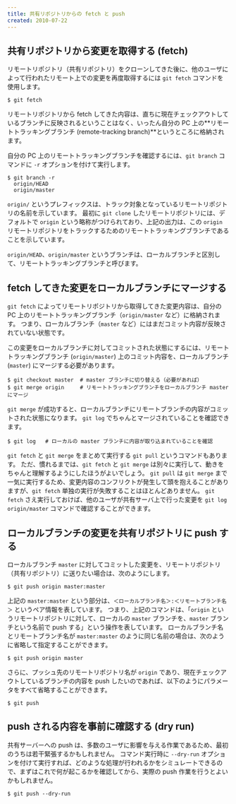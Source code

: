 ```yaml
---
title: 共有リポジトリからの fetch と push
created: 2010-07-22
---
```


共有リポジトリから変更を取得する (fetch)
----

リモートリポジトリ（共有リポジトリ）をクローンしてきた後に、他のユーザによって行われたリモート上での変更を再度取得するには `git fetch` コマンドを使用します。

~~~
$ git fetch
~~~

リモートリポジトリから fetch してきた内容は、直ちに現在チェックアウトしているブランチに反映されるということはなく、いったん自分の PC 上の**リモートトラッキングブランチ (remote-tracking branch)**というところに格納されます。

自分の PC 上のリモートトラッキングブランチを確認するには、`git branch` コマンドに `-r` オプションを付けて実行します。

~~~
$ git branch -r
  origin/HEAD
  origin/master
~~~

`origin/` というプレフィックスは、トラック対象となっているリモートリポジトリの名前を示しています。
最初に `git clone` したリモートリポジトリには、デフォルトで `origin` という略称がつけられており、上記の出力は、この `origin` リモートリポジトリをトラックするためのリモートトラッキングブランチであることを示しています。

`origin/HEAD`、`origin/master` というブランチは、ローカルブランチと区別して、リモートトラッキングブランチと呼びます。


fetch してきた変更をローカルブランチにマージする
----

`git fetch` によってリモートリポジトリから取得してきた変更内容は、自分の PC 上のリモートトラッキングブランチ（`origin/master` など）に格納されます。
つまり、ローカルブランチ（`master` など）にはまだコミット内容が反映されていない状態です。

この変更をローカルブランチに対してコミットされた状態にするには、リモートトラッキングブランチ (`origin/master`) 上のコミット内容を、ローカルブランチ (`master`) にマージする必要があります。

~~~
$ git checkout master  # master ブランチに切り替える（必要があれば）
$ git merge origin     # リモートトラッキングブランチをローカルブランチ master にマージ
~~~

`git merge` が成功すると、ローカルブランチにリモートブランチの内容がコミットされた状態になります。
`git log` でちゃんとマージされていることを確認できます。

~~~
$ git log   # ローカルの master ブランチに内容が取り込まれていることを確認
~~~

`git fetch` と `git merge` をまとめて実行する `git pull` というコマンドもあります。
ただ、慣れるまでは、`git fetch` と `git merge` は別々に実行して、動きをちゃんと理解するようにしたほうがよいでしょう。
`git pull` は `git merge` まで一気に実行するため、変更内容のコンフリクトが発生して頭を抱えることがありますが、`git fetch` 単独の実行が失敗することはほとんどありません。
`git fetch` さえ実行しておけば、他のユーザが共有サーバ上で行った変更を `git log origin/master` コマンドで確認することができます。


ローカルブランチの変更を共有リポジトリに push する
----

ローカルブランチ `master` に対してコミットした変更を、リモートリポジトリ（共有リポジトリ）に送りたい場合は、次のようにします。

~~~
$ git push origin master:master
~~~

上記の `master:master` という部分は、`＜ローカルブランチ名＞:＜リモートブランチ名＞` というペア情報を表しています。
つまり、上記のコマンドは、「`origin` というリモートリポジトリに対して、ローカルの `master` ブランチを、`master` ブランチという名前で push する」という操作を表しています。
ローカルブランチ名とリモートブランチ名が `master:master` のように同じ名前の場合は、次のように省略して指定することができます。

~~~
$ git push origin master
~~~

さらに、プッシュ先のリモートリポジトリ名が `origin` であり、現在チェックアウトしているブランチの内容を push したいのであれば、以下のようにパラメータをすべて省略することができます。

~~~
$ git push
~~~


push される内容を事前に確認する (dry run)
----

共有サーバーへの push は、多数のユーザに影響を与える作業であるため、最初のうちは若干緊張するかもしれません。
コマンド実行時に `--dry-run` オプションを付けて実行すれば、どのような処理が行われるかをシミュレートできるので、まずはこれで何が起こるかを確認してから、実際の push 作業を行うとよいかもしれません。

~~~
$ git push --dry-run
~~~

